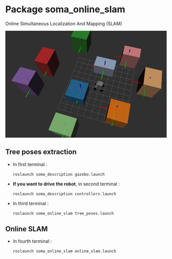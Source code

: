 # Package **soma_online_slam**

Online Simultaneous Localization And Mapping (SLAM)

![trees poses estimation in Rviz](../images/tree_poses.png)

## Tree poses extraction

- In first terminal :

  ```
  roslaunch soma_description gazebo.launch
  ```

- **If you want to drive the robot**, in second terminal :

  ```
  roslaunch soma_description controllers.launch
  ```

- In third terminal :

  ```
  roslaunch soma_online_slam tree_poses.launch
  ```

## Online SLAM

- In fourth terminal :

  ```
  roslaunch soma_online_slam online_slam.launch
  ```